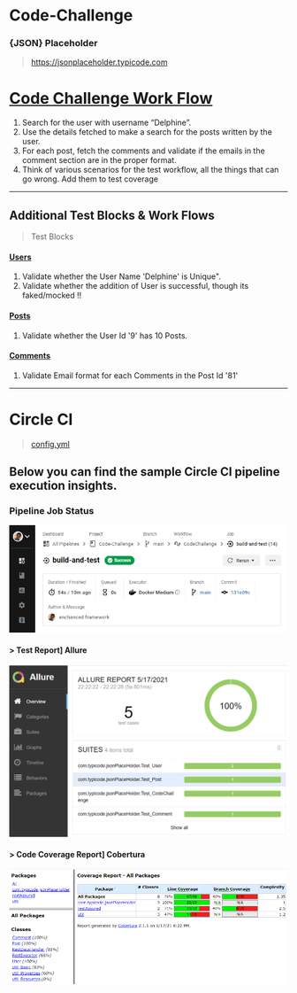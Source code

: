 # Code-Challenge

### {JSON} Placeholder
> https://jsonplaceholder.typicode.com


# [Code Challenge Work Flow](src/test/java/com/typicode/jsonPlaceHolder/Test_CodeChallenge.java) 

1. Search for the user with username “Delphine”.
2. Use the details fetched to make a search for the posts written by the
user.
3. For each post, fetch the comments and validate if the emails in the
comment section are in the proper format.
4. Think of various scenarios for the test workflow, all the things that
can go wrong. Add them to test coverage


_____________
## Additional Test Blocks & Work Flows

> Test Blocks
#### [Users](src/test/java/com/typicode/jsonPlaceHolder/Test_User.java)
1. Validate whether the User Name 'Delphine' is Unique".
2. Validate whether the addition of User is successful, though its faked/mocked !!
#### [Posts](src/test/java/com/typicode/jsonPlaceHolder/Test_Post.java) 
1. Validate whether the User Id '9' has 10 Posts.
#### [Comments](src/test/java/com/typicode/jsonPlaceHolder/Test_Comment.java) 
1. Validate Email format for each Comments in the Post Id '81'


_____________
# Circle CI 
> [config.yml](.circleci/config.yml)
## Below you can find the sample Circle CI pipeline execution insights.
### Pipeline Job Status
![](images/circleCI_pipelineJobStatus.png)

#### > Test Report] Allure
![](images/circleCI_pipelineJob_reportAllure.png)

#### > Code Coverage Report] Cobertura
![](images/circleCI_pipelineJob_reportCobertura.png)


